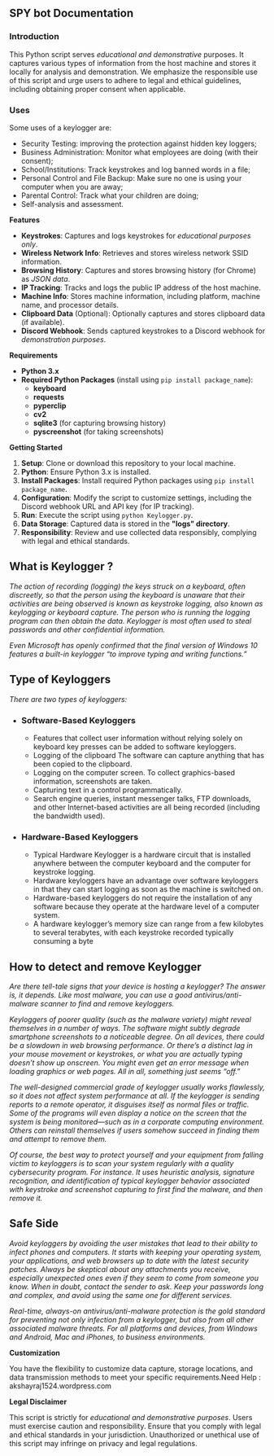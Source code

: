 ## SPY bot Documentation

### Introduction

This Python script serves *educational and demonstrative* purposes. It captures various types of information from the host machine and stores it locally for analysis and demonstration. We emphasize the responsible use of this script and urge users to adhere to legal and ethical guidelines, including obtaining proper consent when applicable.

### Uses
Some uses of a keylogger are:
- Security Testing: improving the protection against hidden key loggers;
- Business Administration: Monitor what employees are doing (with their consent);
- School/Institutions: Track keystrokes and log banned words in a file;
- Personal Control and File Backup: Make sure no one is using your computer when you are away;
- Parental Control: Track what your children are doing;
- Self-analysis and assessment.

**Features**

- **Keystrokes**: Captures and logs keystrokes for *educational purposes only*.
- **Wireless Network Info**: Retrieves and stores wireless network SSID information.
- **Browsing History**: Captures and stores browsing history (for Chrome) as *JSON data*.
- **IP Tracking**: Tracks and logs the public IP address of the host machine.
- **Machine Info**: Stores machine information, including platform, machine name, and processor details.
- **Clipboard Data** (Optional): Optionally captures and stores clipboard data (if available).
- **Discord Webhook**: Sends captured keystrokes to a Discord webhook for *demonstration purposes*.

**Requirements**

- **Python 3.x**
- **Required Python Packages** (install using `pip install package_name`):
  - **keyboard**
  - **requests**
  - **pyperclip**
  - **cv2**
  - **sqlite3** (for capturing browsing history)
  - **pyscreenshot** (for taking screenshots)

**Getting Started**

1. **Setup**: Clone or download this repository to your local machine.
2. **Python**: Ensure Python 3.x is installed.
3. **Install Packages**: Install required Python packages using `pip install package_name`.
4. **Configuration**: Modify the script to customize settings, including the Discord webhook URL and API key (for IP tracking).
5. **Run**: Execute the script using `python Keylogger.py`.
6. **Data Storage**: Captured data is stored in the **"logs" directory**.
7. **Responsibility**: Review and use collected data responsibly, complying with legal and ethical standards.

## What is Keylogger ?

_The action of recording (logging) the keys struck on a keyboard, often discreetly, so that the person using the keyboard is unaware that their activities are being observed is known as keystroke logging, also known as keylogging or keyboard capture. The person who is running the logging program can then obtain the data. Keylogger is most often used to steal passwords and other confidential information._

_Even Microsoft has openly confirmed that the final version of Windows 10 features a built-in keylogger “to improve typing and writing functions.”_

## Type of Keyloggers
*There are two types of keyloggers:*

* ### Software-Based Keyloggers
  * Features that collect user information without relying solely on keyboard key presses can be added to software keyloggers.
  * Logging of the clipboard The software can capture anything that has been copied to the clipboard.
  * Logging on the computer screen. To collect graphics-based information, screenshots are taken.
  * Capturing text in a control programmatically.
  * Search engine queries, instant messenger talks, FTP downloads, and other Internet-based activities are all being recorded (including the bandwidth used).

* ### Hardware-Based Keyloggers
  * Typical Hardware Keylogger is a hardware circuit that is installed anywhere between the computer keyboard and the computer for keystroke logging.
  * Hardware keyloggers have an advantage over software keyloggers in that they can start logging as soon as the machine is switched on.
  * Hardware-based keyloggers do not require the installation of any software because they operate at the hardware level of a computer system.
  * A hardware keylogger’s memory size can range from a few kilobytes to several terabytes, with each keystroke recorded typically consuming a byte

## How to detect and remove Keylogger
_Are there tell-tale signs that your device is hosting a keylogger? The answer is, it depends. Like most malware, you can use a good antivirus/anti-malware scanner to find and remove keyloggers._

_Keyloggers of poorer quality (such as the malware variety) might reveal themselves in a number of ways. The software might subtly degrade smartphone screenshots to a noticeable degree. On all devices, there could be a slowdown in web browsing performance. Or there’s a distinct lag in your mouse movement or keystrokes, or what you are actually typing doesn’t show up onscreen. You might even get an error message when loading graphics or web pages. All in all, something just seems “off.”_

_The well-designed commercial grade of keylogger usually works flawlessly, so it does not affect system performance at all. If the keylogger is sending reports to a remote operator, it disguises itself as normal files or traffic. Some of the programs will even display a notice on the screen that the system is being monitored—such as in a corporate computing environment. Others can reinstall themselves if users somehow succeed in finding them and attempt to remove them._

_Of course, the best way to protect yourself and your equipment from falling victim to keyloggers is to scan your system regularly with a quality cybersecurity program. For instance. It uses heuristic analysis, signature recognition, and identification of typical keylogger behavior associated with keystroke and screenshot capturing to first find the malware, and then remove it._

## Safe Side
_Avoid keyloggers by avoiding the user mistakes that lead to their ability to infect phones and computers. It starts with keeping your operating system, your applications, and web browsers up to date with the latest security patches. Always be skeptical about any attachments you receive, especially unexpected ones even if they seem to come from someone you know. When in doubt, contact the sender to ask. Keep your passwords long and complex, and avoid using the same one for different services._

_Real-time, always-on antivirus/anti-malware protection is the gold standard for preventing not only infection from a keylogger, but also from all other associated malware threats. For all platforms and devices, from Windows and Android, Mac and iPhones, to business environments._

**Customization**

You have the flexibility to customize data capture, storage locations, and data transmission methods to meet your specific requirements.Need Help : akshayraj1524.wordpress.com

**Legal Disclaimer**

This script is strictly for *educational and demonstrative purposes*. Users must exercise caution and responsibility. Ensure that you comply with legal and ethical standards in your jurisdiction. Unauthorized or unethical use of this script may infringe on privacy and legal regulations.
